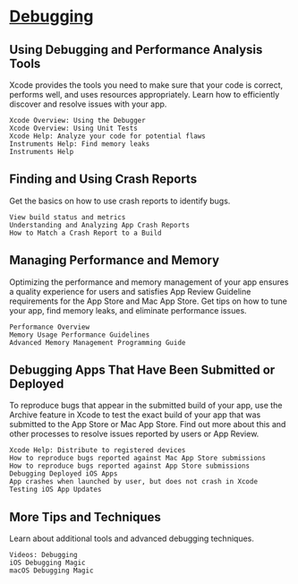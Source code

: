 
# [Debugging](https://developer.apple.com/support/debugging/)

## Using Debugging and Performance Analysis Tools

Xcode provides the tools you need to make sure that your code is correct, performs well, and uses resources appropriately. Learn how to efficiently discover and resolve issues with your app.

    Xcode Overview: Using the Debugger
    Xcode Overview: Using Unit Tests
    Xcode Help: Analyze your code for potential flaws
    Instruments Help: Find memory leaks
    Instruments Help

## Finding and Using Crash Reports

Get the basics on how to use crash reports to identify bugs.

    View build status and metrics
    Understanding and Analyzing App Crash Reports
    How to Match a Crash Report to a Build

## Managing Performance and Memory

Optimizing the performance and memory management of your app ensures a quality experience for users and satisfies App Review Guideline requirements for the App Store and Mac App Store. Get tips on how to tune your app, find memory leaks, and eliminate performance issues.

    Performance Overview
    Memory Usage Performance Guidelines
    Advanced Memory Management Programming Guide

## Debugging Apps That Have Been Submitted or Deployed

To reproduce bugs that appear in the submitted build of your app, use the Archive feature in Xcode to test the exact build of your app that was submitted to the App Store or Mac App Store. Find out more about this and other processes to resolve issues reported by users or App Review.

    Xcode Help: Distribute to registered devices
    How to reproduce bugs reported against Mac App Store submissions
    How to reproduce bugs reported against App Store submissions
    Debugging Deployed iOS Apps
    App crashes when launched by user, but does not crash in Xcode
    Testing iOS App Updates

## More Tips and Techniques

Learn about additional tools and advanced debugging techniques.

    Videos: Debugging
    iOS Debugging Magic
    macOS Debugging Magic

